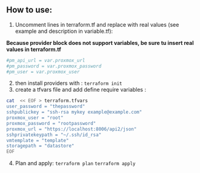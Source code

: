## How to use: 
 1. Uncomment lines in terraform.tf and replace with real values (see example and description in variable.tf):
 
**Because provider block does not support variables, be sure tu insert real values in terraform.tf**
```bash
#pm_api_url = var.proxmox_url
#pm_password = var.proxmox_password
#pm_user = var.proxmox_user
```
 2. then install providers with :
`terraform init`
 3. create a tfvars file and add define require variables :
```bash
cat  << EOF > terraform.tfvars
user_password = "thepassword"
sshpublickey = "ssh-rsa mykey example@example.com"
proxmox_user = "root"
proxmox_password = "rootpassword"
proxmox_url = "https://localhost:8006/api2/json"
sshprivatekeypath = "~/.ssh/id_rsa"
vmtemplate = "template" 
storagepath = "datastore"
EOF
```
 4. Plan and apply:
`terraform plan`
`terraform apply`


